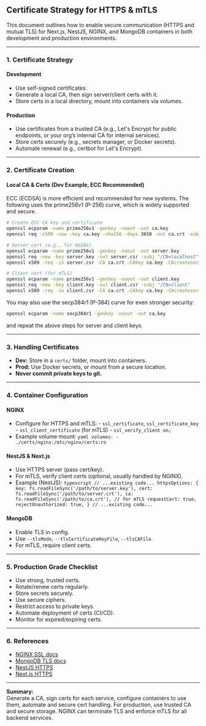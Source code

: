 ## Certificate Strategy for HTTPS & mTLS

This document outlines how to enable secure communication (HTTPS and mutual TLS) for Next.js, NestJS, NGINX, and MongoDB containers in both development and production environments.

---

### 1. Certificate Strategy

#### Development
- Use self-signed certificates.
- Generate a local CA, then sign server/client certs with it.
- Store certs in a local directory, mount into containers via volumes.

#### Production
- Use certificates from a trusted CA (e.g., Let's Encrypt for public endpoints, or your org’s internal CA for internal services).
- Store certs securely (e.g., secrets manager, or Docker secrets).
- Automate renewal (e.g., certbot for Let's Encrypt).

---

### 2. Certificate Creation

#### Local CA & Certs (Dev Example, ECC Recommended)

ECC (ECDSA) is more efficient and recommended for new systems. The following uses the prime256v1 (P-256) curve, which is widely supported and secure.

```bash
# Create ECC CA key and certificate
openssl ecparam -name prime256v1 -genkey -noout -out ca.key
openssl req -x509 -new -key ca.key -sha256 -days 3650 -out ca.crt -subj "/CN=LocalDevCA"

# Server cert (e.g., for NGINX)
openssl ecparam -name prime256v1 -genkey -noout -out server.key
openssl req -new -key server.key -out server.csr -subj "/CN=localhost"
openssl x509 -req -in server.csr -CA ca.crt -CAkey ca.key -CAcreateserial -out server.crt -days 365 -sha256

# Client cert (for mTLS)
openssl ecparam -name prime256v1 -genkey -noout -out client.key
openssl req -new -key client.key -out client.csr -subj "/CN=client"
openssl x509 -req -in client.csr -CA ca.crt -CAkey ca.key -CAcreateserial -out client.crt -days 365 -sha256
```

You may also use the secp384r1 (P-384) curve for even stronger security:
```bash
openssl ecparam -name secp384r1 -genkey -noout -out ca.key
```
and repeat the above steps for server and client keys.

---

### 3. Handling Certificates

- **Dev:** Store in a `certs/` folder, mount into containers.
- **Prod:** Use Docker secrets, or mount from a secure location.
- **Never commit private keys to git.**

---

### 4. Container Configuration

#### NGINX
- Configure for HTTPS and mTLS:
		- `ssl_certificate`, `ssl_certificate_key`
		- `ssl_client_certificate` (for mTLS)
		- `ssl_verify_client on;`
- Example volume mount:
		```yaml
		volumes:
			- ./certs/nginx:/etc/nginx/certs:ro
		```

#### NestJS & Next.js
- Use HTTPS server (pass cert/key).
- For mTLS, verify client certs (optional, usually handled by NGINX).
- Example (NestJS):
		```typescript
		// ...existing code...
		httpsOptions: {
			key: fs.readFileSync('/path/to/server.key'),
			cert: fs.readFileSync('/path/to/server.crt'),
			ca: fs.readFileSync('/path/to/ca.crt'), // for mTLS
			requestCert: true,
			rejectUnauthorized: true,
		}
		// ...existing code...
		```

#### MongoDB
- Enable TLS in config.
- Use `--tlsMode`, `--tlsCertificateKeyFile`, `--tlsCAFile`.
- For mTLS, require client certs.

---

### 5. Production Grade Checklist

- Use strong, trusted certs.
- Rotate/renew certs regularly.
- Store secrets securely.
- Use secure ciphers.
- Restrict access to private keys.
- Automate deployment of certs (CI/CD).
- Monitor for expired/expiring certs.

---

### 6. References

- [NGINX SSL docs](https://nginx.org/en/docs/http/configuring_https_servers.html)
- [MongoDB TLS docs](https://docs.mongodb.com/manual/tutorial/configure-ssl/)
- [NestJS HTTPS](https://docs.nestjs.com/techniques/https)
- [Next.js HTTPS](https://nextjs.org/docs/advanced-features/custom-server)

---

**Summary:**  
Generate a CA, sign certs for each service, configure containers to use them, automate and secure cert handling. For production, use trusted CA and secure storage. NGINX can terminate TLS and enforce mTLS for all backend services.

